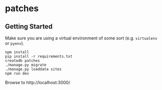 # patches

## Getting Started

Make sure you are using a virtual environment of some sort (e.g. `virtualenv` or
`pyenv`).

```
npm install
pip install -r requirements.txt
createdb patches
./manage.py migrate
./manage.py loaddata sites
npm run dev
```

Browse to http://localhost:3000/
